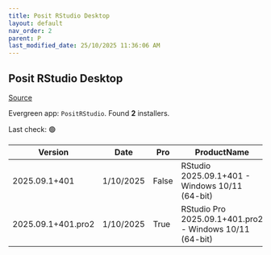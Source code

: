 ```yaml
---
title: Posit RStudio Desktop
layout: default
nav_order: 2
parent: P
last_modified_date: 25/10/2025 11:36:06 AM
---
```


## Posit RStudio Desktop

[Source](https://posit.co/products/open-source/rstudio/)

Evergreen app: `PositRStudio`. Found **2** installers.

Last check: 🟢

| Version            | Date      | Pro   | ProductName                                             | Size      | Sha256                                                           | Type | URI                                                                                                                                                                    |
| ------------------ | --------- | ----- | ------------------------------------------------------- | --------- | ---------------------------------------------------------------- | ---- | ---------------------------------------------------------------------------------------------------------------------------------------------------------------------- |
| 2025.09.1+401      | 1/10/2025 | False | RStudio 2025.09.1+401 - Windows 10/11 (64-bit)          | 287977784 | bca050ad2d0e0ceb64f3bf42f46ff52fc56d7145cfdcafef778599f5ca9642bb | exe  | [https://download1.rstudio.org/electron/windows/RStudio-2025.09.1-401.exe](https://download1.rstudio.org/electron/windows/RStudio-2025.09.1-401.exe)                   |
| 2025.09.1+401.pro2 | 1/10/2025 | True  | RStudio Pro 2025.09.1+401.pro2 - Windows 10/11 (64-bit) | 292851376 | 1844dd8a3fe16eb47f351421e6021d3861fe23891f8af64a459de0baed1a2c55 | exe  | [https://download1.rstudio.org/electron/windows/RStudio-pro-2025.09.1-401.pro2.exe](https://download1.rstudio.org/electron/windows/RStudio-pro-2025.09.1-401.pro2.exe) |
